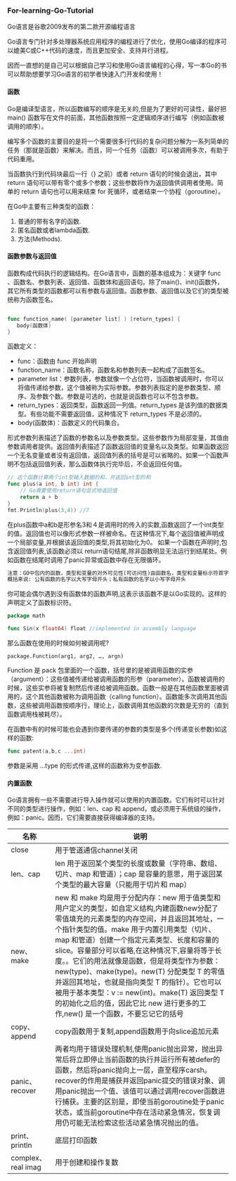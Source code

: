 ### For-learning-Go-Tutorial

Go语言是谷歌2009发布的第二款开源编程语言

Go语言专门针对多处理器系统应用程序的编程进行了优化，使用Go编译的程序可以媲美C或C++代码的速度，而且更加安全、支持并行进程。

因而一直想的是自己可以根据自己学习和使用Go语言编程的心得，写一本Go的书可以帮助想要学习Go语言的初学者快速入门开发和使用！


#### 函数

Go是编译型语言，所以函数编写的顺序是无关的,但是为了更好的可读性，最好把 main() 函数写在文件的前面，其他函数按照一定逻辑顺序进行编写（例如函数被调用的顺序）。

编写多个函数的主要目的是将一个需要很多行代码的复杂问题分解为一系列简单的任务（那就是函数）来解决。而且，同一个任务（函数）可以被调用多次，有助于代码重用。

当函数执行到代码块最后一行（} 之前）或者 return 语句的时候会退出，其中 return 语句可以带有零个或多个参数；这些参数将作为返回值供调用者使用。简单的 return 语句也可以用来结束 for 死循环，或者结束一个协程（goroutine）。

在Go中主要有三种类型的函数：

1. 普通的带有名字的函数.
2. 匿名函数或者lambda函数.
3. 方法(Methods).

#### 函数参数与返回值

函数构成代码执行的逻辑结构。在Go语言中，函数的基本组成为：关键字 func 、函数名、参数列表、返回值、函数体和返回语句。除了main()、init()函数外，其它所有类型的函数都可以有参数与返回值。函数参数、返回值以及它们的类型被统称为函数签名。
```go

func function_name( [parameter list] ) [return_types] {
   body(函数体)
}
```
函数定义：
* func：函数由 func 开始声明
* function_name：函数名称，函数名和参数列表一起构成了函数签名。
* parameter list：参数列表，参数就像一个占位符，当函数被调用时，你可以将值传递给参数，这个值被称为实际参数。参数列表指定的是参数类型、顺序、及参数个数。参数是可选的，也就是说函数也可以不包含参数。
* return_types：返回类型，函数返回一列值。return_types 是该列值的数据类型。有些功能不需要返回值，这种情况下 return_types 不是必须的。
* body(函数体)：函数定义的代码集合。

形式参数列表描述了函数的参数名以及参数类型。这些参数作为局部变量，其值由参数调用者提供。返回值列表描述了函数返回值的变量名以及类型。如果函数返回一个无名变量或者没有返回值，返回值列表的括号是可以省略的。如果一个函数声明不包括返回值列表，那么函数体执行完毕后，不会返回任何值。

```go
// 这个函数计算两个int型输入数据的和，并返回int型的和
func plus(a int, b int) int {
	// Go需要使用return语句显式地返回值
	return a + b
}
fmt.Println(plus(3,4)) //7
```
在plus函数中a和b是形参名3和４是调用时的传入的实数,函数返回了一个int类型的值。返回值也可以像形式参数一样被命名。在这种情况下,每个返回值被声明成一个局部变量,并根据该返回值的类型,将其初始化为0。 如果一个函数在声明时,包含返回值列表,该函数必须以 return语句结尾,除非函数明显无法运行到结尾处。例如函数在结尾时调用了panic异常或函数中存在无限循环。


```markdown
注意：GO中包内的函数，类型和变量的对外可见性(可访问性)由函数名，类型和变量标示符首字母决定，大写对外可见，小写对外不可见
概括来说: 公有函数的名字以大写字母开头；私有函数的名字以小写字母开头
```

你可能会偶尔遇到没有函数体的函数声明,这表示该函数不是以Go实现的。这样的声明定义了函数标识符。


```go
package math

func Sin(x float64) float //implemented in assembly language
```

那么函数在使用的时候如何被调用呢?

```
package.Function(arg1, arg2, …, argn)
```
Function 是 pack 包里面的一个函数，括号里的是被调用函数的实参（argument）：这些值被传递给被调用函数的形参（parameter）。函数被调用的时候，这些实参将被复制然后传递给被调用函数。函数一般是在其他函数里面被调用的，这个其他函数被称为调用函数（calling function）。函数能多次调用其他函数，这些被调用函数按顺序行，理论上，函数调用其他函数的次数是无穷的（直到函数调用栈被耗尽）。

在函数中有的时候可能也会遇到你要传递的参数的类型是多个(传递变长参数)如这样的函数:

```go
func patent(a,b,c ...int)
```
参数是采用 ...type 的形式传递,这样的函数称为变参函数.

#### 内置函数

Go语言拥有一些不需要进行导入操作就可以使用的内置函数。它们有时可以针对不同的类型进行操作，例如：len、cap 和 append，或必须用于系统级的操作，例如：panic。因而，它们需要直接获得编译器的支持。

| 名称                                    | 说明                                     |
| ---- | ------------------------------- |
|close|用于管道通信channel关闭|
|len、cap |len 用于返回某个类型的长度或数量（字符串、数组、切片、map 和管道）；cap 是容量的意思，用于返回某个类型的最大容量（只能用于切片和 map）|
|new、make |new 和 make 均是用于分配内存：new 用于值类型和用户定义的类型，如自定义结构,内建函数new分配了零值填充的元素类型的内存空间，并且返回其地址，一个指针类型的值。make 用于内置引用类型（切片、map 和管道）创建一个指定元素类型、长度和容量的slice。容量部分可以省略,在这种情况下,容量将等于长度。。它们的用法就像是函数，但是将类型作为参数：new(type)、make(type)。new(T) 分配类型 T 的零值并返回其地址，也就是指向类型 T 的指针）。它也可以被用于基本类型：v := new(int)。make(T) 返回类型 T 的初始化之后的值，因此它比 new 进行更多的工作,new() 是一个函数，不要忘记它的括号|
|copy、append|copy函数用于复制,append函数用于向slice追加元素|
|panic、recover|两者均用于错误处理机制,使用panic抛出异常，抛出异常后将立即停止当前函数的执行并运行所有被defer的函数，然后将panic抛向上一层，直至程序carsh。recover的作用是捕获并返回panic提交的错误对象、调用panic抛出一个值、该值可以通过调用recover函数进行捕获。主要的区别是，即使当前goroutine处于panic状态，或当前goroutine中存在活动紧急情况，恢复调用仍可能无法检索这些活动紧急情况抛出的值。|
|print、println|底层打印函数|
|complex、real imag|用于创建和操作复数|



